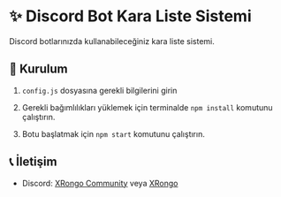 # ✨ Discord Bot Kara Liste Sistemi

Discord botlarınızda kullanabileceğiniz kara liste sistemi.

## 📝 Kurulum

1. `config.js` dosyasına gerekli bilgilerini girin

2. Gerekli bağımlılıkları yüklemek için terminalde `npm install` komutunu çalıştırın.

3. Botu başlatmak için `npm start` komutunu çalıştırın.

## 📞 İletişim

- Discord: [XRongo Community](https://discord.gg/43w7sXwBFD) veya [XRongo](https://discord.com/users/592442056115486723)
